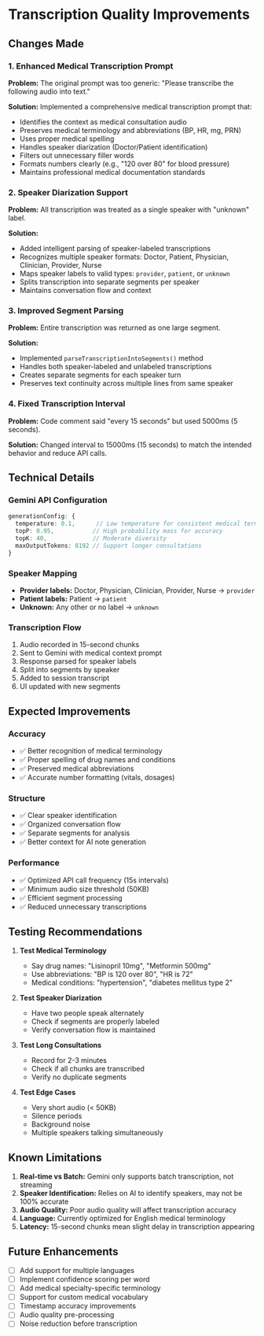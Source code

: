 # Transcription Quality Improvements

## Changes Made

### 1. Enhanced Medical Transcription Prompt
**Problem:** The original prompt was too generic: "Please transcribe the following audio into text."

**Solution:** Implemented a comprehensive medical transcription prompt that:
- Identifies the context as medical consultation audio
- Preserves medical terminology and abbreviations (BP, HR, mg, PRN)
- Uses proper medical spelling
- Handles speaker diarization (Doctor/Patient identification)
- Filters out unnecessary filler words
- Formats numbers clearly (e.g., "120 over 80" for blood pressure)
- Maintains professional medical documentation standards

### 2. Speaker Diarization Support
**Problem:** All transcription was treated as a single speaker with "unknown" label.

**Solution:** 
- Added intelligent parsing of speaker-labeled transcriptions
- Recognizes multiple speaker formats: Doctor, Patient, Physician, Clinician, Provider, Nurse
- Maps speaker labels to valid types: `provider`, `patient`, or `unknown`
- Splits transcription into separate segments per speaker
- Maintains conversation flow and context

### 3. Improved Segment Parsing
**Problem:** Entire transcription was returned as one large segment.

**Solution:**
- Implemented `parseTranscriptionIntoSegments()` method
- Handles both speaker-labeled and unlabeled transcriptions
- Creates separate segments for each speaker turn
- Preserves text continuity across multiple lines from same speaker

### 4. Fixed Transcription Interval
**Problem:** Code comment said "every 15 seconds" but used 5000ms (5 seconds).

**Solution:** Changed interval to 15000ms (15 seconds) to match the intended behavior and reduce API calls.

## Technical Details

### Gemini API Configuration
```typescript
generationConfig: {
  temperature: 0.1,      // Low temperature for consistent medical terminology
  topP: 0.95,           // High probability mass for accuracy
  topK: 40,             // Moderate diversity
  maxOutputTokens: 8192 // Support longer consultations
}
```

### Speaker Mapping
- **Provider labels:** Doctor, Physician, Clinician, Provider, Nurse → `provider`
- **Patient labels:** Patient → `patient`
- **Unknown:** Any other or no label → `unknown`

### Transcription Flow
1. Audio recorded in 15-second chunks
2. Sent to Gemini with medical context prompt
3. Response parsed for speaker labels
4. Split into segments by speaker
5. Added to session transcript
6. UI updated with new segments

## Expected Improvements

### Accuracy
- ✅ Better recognition of medical terminology
- ✅ Proper spelling of drug names and conditions
- ✅ Preserved medical abbreviations
- ✅ Accurate number formatting (vitals, dosages)

### Structure
- ✅ Clear speaker identification
- ✅ Organized conversation flow
- ✅ Separate segments for analysis
- ✅ Better context for AI note generation

### Performance
- ✅ Optimized API call frequency (15s intervals)
- ✅ Minimum audio size threshold (50KB)
- ✅ Efficient segment processing
- ✅ Reduced unnecessary transcriptions

## Testing Recommendations

1. **Test Medical Terminology**
   - Say drug names: "Lisinopril 10mg", "Metformin 500mg"
   - Use abbreviations: "BP is 120 over 80", "HR is 72"
   - Medical conditions: "hypertension", "diabetes mellitus type 2"

2. **Test Speaker Diarization**
   - Have two people speak alternately
   - Check if segments are properly labeled
   - Verify conversation flow is maintained

3. **Test Long Consultations**
   - Record for 2-3 minutes
   - Check if all chunks are transcribed
   - Verify no duplicate segments

4. **Test Edge Cases**
   - Very short audio (< 50KB)
   - Silence periods
   - Background noise
   - Multiple speakers talking simultaneously

## Known Limitations

1. **Real-time vs Batch:** Gemini only supports batch transcription, not streaming
2. **Speaker Identification:** Relies on AI to identify speakers, may not be 100% accurate
3. **Audio Quality:** Poor audio quality will affect transcription accuracy
4. **Language:** Currently optimized for English medical terminology
5. **Latency:** 15-second chunks mean slight delay in transcription appearing

## Future Enhancements

- [ ] Add support for multiple languages
- [ ] Implement confidence scoring per word
- [ ] Add medical specialty-specific terminology
- [ ] Support for custom medical vocabulary
- [ ] Timestamp accuracy improvements
- [ ] Audio quality pre-processing
- [ ] Noise reduction before transcription
